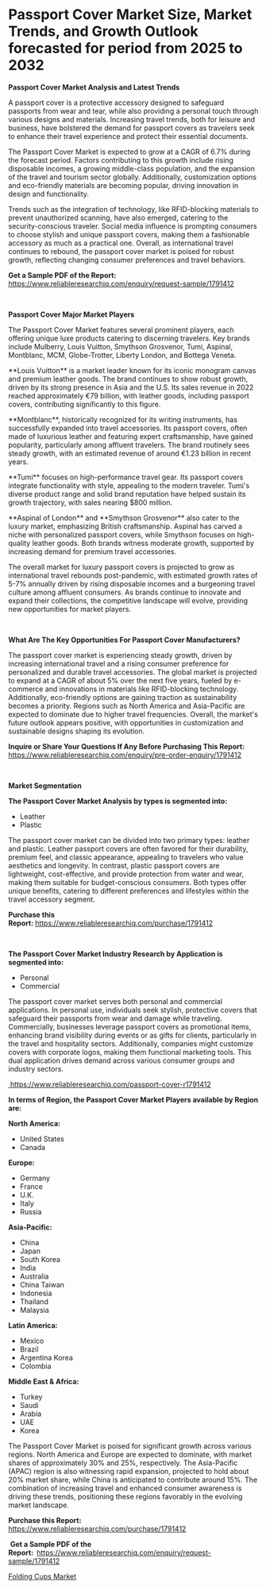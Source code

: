 <p><h1>Passport Cover Market Size, Market Trends, and Growth Outlook forecasted for period from 2025 to 2032</h1></p><p><strong>Passport Cover Market Analysis and Latest Trends</strong></p>
<p><p>A passport cover is a protective accessory designed to safeguard passports from wear and tear, while also providing a personal touch through various designs and materials. Increasing travel trends, both for leisure and business, have bolstered the demand for passport covers as travelers seek to enhance their travel experience and protect their essential documents.</p><p>The Passport Cover Market is expected to grow at a CAGR of 6.7% during the forecast period. Factors contributing to this growth include rising disposable incomes, a growing middle-class population, and the expansion of the travel and tourism sector globally. Additionally, customization options and eco-friendly materials are becoming popular, driving innovation in design and functionality. </p><p>Trends such as the integration of technology, like RFID-blocking materials to prevent unauthorized scanning, have also emerged, catering to the security-conscious traveler. Social media influence is prompting consumers to choose stylish and unique passport covers, making them a fashionable accessory as much as a practical one. Overall, as international travel continues to rebound, the passport cover market is poised for robust growth, reflecting changing consumer preferences and travel behaviors.</p></p>
<p><strong>Get a Sample PDF of the Report:&nbsp;</strong> <a href="https://www.reliableresearchiq.com/enquiry/request-sample/1791412?utm_campaign=2226&utm_medium=2&utm_source=Github&utm_content=ia&utm_term=06022025&utm_id=passport-cover">https://www.reliableresearchiq.com/enquiry/request-sample/1791412</a></p>
<p>&nbsp;</p>
<p><strong>Passport Cover Major Market Players</strong></p>
<p><p>The Passport Cover Market features several prominent players, each offering unique luxe products catering to discerning travelers. Key brands include Mulberry, Louis Vuitton, Smythson Grosvenor, Tumi, Aspinal, Montblanc, MCM, Globe-Trotter, Liberty London, and Bottega Veneta.</p><p>**Louis Vuitton** is a market leader known for its iconic monogram canvas and premium leather goods. The brand continues to show robust growth, driven by its strong presence in Asia and the U.S. Its sales revenue in 2022 reached approximately €79 billion, with leather goods, including passport covers, contributing significantly to this figure.</p><p>**Montblanc**, historically recognized for its writing instruments, has successfully expanded into travel accessories. Its passport covers, often made of luxurious leather and featuring expert craftsmanship, have gained popularity, particularly among affluent travelers. The brand routinely sees steady growth, with an estimated revenue of around €1.23 billion in recent years.</p><p>**Tumi** focuses on high-performance travel gear. Its passport covers integrate functionality with style, appealing to the modern traveler. Tumi's diverse product range and solid brand reputation have helped sustain its growth trajectory, with sales nearing $800 million.</p><p>**Aspinal of London** and **Smythson Grosvenor** also cater to the luxury market, emphasizing British craftsmanship. Aspinal has carved a niche with personalized passport covers, while Smythson focuses on high-quality leather goods. Both brands witness moderate growth, supported by increasing demand for premium travel accessories.</p><p>The overall market for luxury passport covers is projected to grow as international travel rebounds post-pandemic, with estimated growth rates of 5-7% annually driven by rising disposable incomes and a burgeoning travel culture among affluent consumers. As brands continue to innovate and expand their collections, the competitive landscape will evolve, providing new opportunities for market players.</p></p>
<p>&nbsp;</p>
<p><strong>What Are The Key Opportunities For Passport Cover Manufacturers?</strong></p>
<p><p>The passport cover market is experiencing steady growth, driven by increasing international travel and a rising consumer preference for personalized and durable travel accessories. The global market is projected to expand at a CAGR of about 5% over the next five years, fueled by e-commerce and innovations in materials like RFID-blocking technology. Additionally, eco-friendly options are gaining traction as sustainability becomes a priority. Regions such as North America and Asia-Pacific are expected to dominate due to higher travel frequencies. Overall, the market's future outlook appears positive, with opportunities in customization and sustainable designs shaping its evolution.</p></p>
<p><strong>Inquire or Share Your Questions If Any Before Purchasing This Report:</strong> <a href="https://www.reliableresearchiq.com/enquiry/pre-order-enquiry/1791412?utm_campaign=2226&utm_medium=2&utm_source=Github&utm_content=ia&utm_term=06022025&utm_id=passport-cover">https://www.reliableresearchiq.com/enquiry/pre-order-enquiry/1791412</a></p>
<p>&nbsp;</p>
<p><strong>Market Segmentation</strong></p>
<p><strong>The Passport Cover Market Analysis by types is segmented into:</strong></p>
<p><ul><li>Leather</li><li>Plastic</li></ul></p>
<p><p>The passport cover market can be divided into two primary types: leather and plastic. Leather passport covers are often favored for their durability, premium feel, and classic appearance, appealing to travelers who value aesthetics and longevity. In contrast, plastic passport covers are lightweight, cost-effective, and provide protection from water and wear, making them suitable for budget-conscious consumers. Both types offer unique benefits, catering to different preferences and lifestyles within the travel accessory segment.</p></p>
<p><strong>Purchase this Report:&nbsp;</strong><a href="https://www.reliableresearchiq.com/purchase/1791412?utm_campaign=2226&utm_medium=2&utm_source=Github&utm_content=ia&utm_term=06022025&utm_id=passport-cover">https://www.reliableresearchiq.com/purchase/1791412</a></p>
<p>&nbsp;</p>
<p><strong>The Passport Cover Market Industry Research by Application is segmented into:</strong></p>
<p><ul><li>Personal</li><li>Commercial</li></ul></p>
<p><p>The passport cover market serves both personal and commercial applications. In personal use, individuals seek stylish, protective covers that safeguard their passports from wear and damage while traveling. Commercially, businesses leverage passport covers as promotional items, enhancing brand visibility during events or as gifts for clients, particularly in the travel and hospitality sectors. Additionally, companies might customize covers with corporate logos, making them functional marketing tools. This dual application drives demand across various consumer groups and industry sectors.</p></p>
<p><a href="https://www.reliableresearchiq.com/passport-cover-r1791412?utm_campaign=2226&utm_medium=2&utm_source=Github&utm_content=ia&utm_term=06022025&utm_id=passport-cover">&nbsp;https://www.reliableresearchiq.com/passport-cover-r1791412</a></p>
<p><strong>In terms of Region, the Passport Cover Market Players available by Region are:</strong></p>
<p>
    <p> <strong> North America: </strong>
        <ul>
            <li>United States</li>
            <li>Canada</li>
        </ul>
        </p> 
    <p> <strong> Europe: </strong>
        <ul>
            <li>Germany</li>
            <li>France</li>
            <li>U.K.</li>
            <li>Italy</li>
            <li>Russia</li>
        </ul>
        </p> 
    <p> <strong> Asia-Pacific: </strong>
        <ul>
            <li>China</li>
            <li>Japan</li>
            <li>South Korea</li>
            <li>India</li>
            <li>Australia</li>
            <li>China Taiwan</li>
            <li>Indonesia</li>
            <li>Thailand</li>
            <li>Malaysia</li>
        </ul>
        </p> 
    <p> <strong> Latin America: </strong>
        <ul>
            <li>Mexico</li>
            <li>Brazil</li>
            <li>Argentina Korea</li>
            <li>Colombia</li>
        </ul>
        </p> 
    <p> <strong> Middle East & Africa: </strong>
        <ul>
            <li>Turkey</li>
            <li>Saudi</li>
            <li>Arabia</li>
            <li>UAE</li>
            <li>Korea</li>
        </ul>
    </p>
    </p>
<p><p>The Passport Cover Market is poised for significant growth across various regions. North America and Europe are expected to dominate, with market shares of approximately 30% and 25%, respectively. The Asia-Pacific (APAC) region is also witnessing rapid expansion, projected to hold about 20% market share, while China is anticipated to contribute around 15%. The combination of increasing travel and enhanced consumer awareness is driving these trends, positioning these regions favorably in the evolving market landscape.</p></p>
<p><strong>Purchase this Report: </strong><a href="https://www.reliableresearchiq.com/purchase/1791412?utm_campaign=2226&utm_medium=2&utm_source=Github&utm_content=ia&utm_term=06022025&utm_id=passport-cover">https://www.reliableresearchiq.com/purchase/1791412</a></p>
<p>&nbsp;<strong>Get a Sample PDF of the Report:&nbsp;&nbsp;</strong><a href="https://www.reliableresearchiq.com/enquiry/request-sample/1791412?utm_campaign=2226&utm_medium=2&utm_source=Github&utm_content=ia&utm_term=06022025&utm_id=passport-cover">https://www.reliableresearchiq.com/enquiry/request-sample/1791412</a></p>
<p><strong></strong></p>
<p><p><a href="https://github.com/HobertDavis43/Market-Research-Report-List-1/blob/main/folding-cups-market.md?utm_campaign=2226&utm_medium=2&utm_source=Github&utm_content=ia&utm_term=06022025&utm_id=passport-cover">Folding Cups Market</a></p></p>